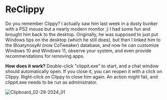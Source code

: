 # ReClippy

Do you remember Clippy? I actually saw him last week in a dusty bunker with a PS2 mouse but a nearly modern monitor ;)  I had some fun and brought him back to the desktop. Originally, he was supposed to just put Windows tips on the desktop (which he still does), but then I linked him to the BloatynosyAI (now CoTweaker) database, and now he can customize Windows 10 and Windows 11, observe your system, and even provide recommendations for removing apps. 

**How does it work?**
Double-click "clippit.exe" to start, and a chat window should automatically open. If you close it, you can reopen it with a click on Clippy. Right-click on Clippy to close him again. An action might fail, and clippit.exe needs to be run as administrator.

![Clipboard_02-29-2024_01](https://github.com/builtbybel/ReClippy/assets/57478606/df552b3b-8cee-4af0-b575-22232e18972b)
